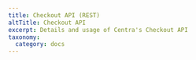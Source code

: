 ```yaml
---
title: Checkout API (REST)
altTitle: Checkout API
excerpt: Details and usage of Centra's Checkout API
taxonomy:
  category: docs
---
```


